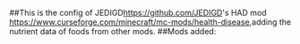 ##This is the config of JEDIGD<https://github.com/JEDIGD>'s HAD mod <https://www.curseforge.com/minecraft/mc-mods/health-disease>,adding the nutrient data of foods from other mods.
##Mods added:
